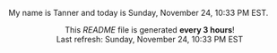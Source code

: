 My name is Tanner and today is Sunday, November 24, 10:33 PM EST.

<p align="center">This <i>README</i> file is generated <b>every 3 hours</b>!</br>Last refresh: Sunday, November 24, 10:33 PM EST<br /></p>
